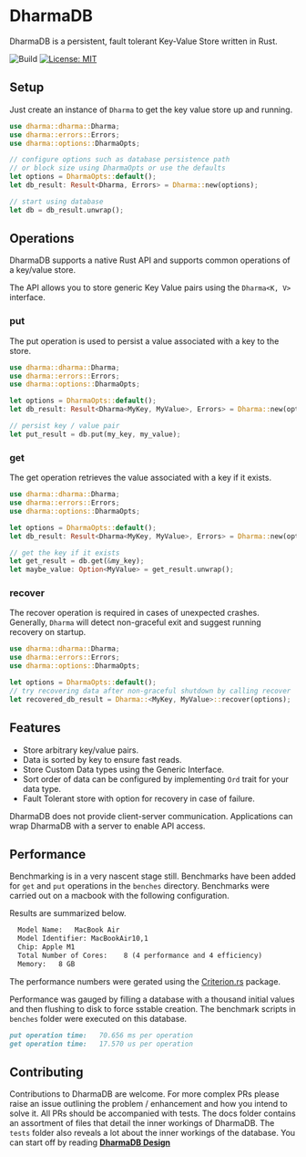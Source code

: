 # DharmaDB

DharmaDB is a persistent, fault tolerant Key-Value Store written in Rust.


![Build](https://github.com/sushrut141/dharma/workflows/Build/badge.svg)
[![License: MIT](https://img.shields.io/badge/License-MIT-brightgreen.svg)](https://opensource.org/licenses/MIT)

## Setup
Just create an instance of `Dharma` to get the key value store up and running.
```rust
use dharma::dharma::Dharma;
use dharma::errors::Errors;
use dharma::options::DharmaOpts;

// configure options such as database persistence path
// or block size using DharmaOpts or use the defaults
let options = DharmaOpts::default();
let db_result: Result<Dharma, Errors> = Dharma::new(options);

// start using database
let db = db_result.unwrap();
```

## Operations
DharmaDB supports a native Rust API and supports common operations of a
key/value store.

The API allows you to store generic Key Value pairs
using the `Dharma<K, V>` interface.

### put

The put operation is used to persist a value associated with a key to the store.
```rust
use dharma::dharma::Dharma;
use dharma::errors::Errors;
use dharma::options::DharmaOpts;

let options = DharmaOpts::default();
let db_result: Result<Dharma<MyKey, MyValue>, Errors> = Dharma::new(options);

// persist key / value pair
let put_result = db.put(my_key, my_value);
```

### get

The get operation retrieves the value associated with a key if it exists.
```rust
use dharma::dharma::Dharma;
use dharma::errors::Errors;
use dharma::options::DharmaOpts;

let options = DharmaOpts::default();
let db_result: Result<Dharma<MyKey, MyValue>, Errors> = Dharma::new(options);

// get the key if it exists
let get_result = db.get(&my_key);
let maybe_value: Option<MyValue> = get_result.unwrap();
```

### recover
The recover operation is required in cases of unexpected crashes.
Generally, `Dharma` will detect non-graceful exit and suggest running
recovery on startup.
```rust
use dharma::dharma::Dharma;
use dharma::errors::Errors;
use dharma::options::DharmaOpts;

let options = DharmaOpts::default();
// try recovering data after non-graceful shutdown by calling recover
let recovered_db_result = Dharma::<MyKey, MyValue>::recover(options);
```

## Features
* Store arbitrary key/value pairs.
* Data is sorted by key to ensure fast reads.
* Store Custom Data types using the Generic Interface.
* Sort order of data can be configured by implementing `Ord` trait
  for your data type.
* Fault Tolerant store with option for recovery in case of failure.

DharmaDB does not provide client-server communication. Applications can wrap
DharmaDB with a server to enable API access.

## Performance
Benchmarking is in a very nascent stage still.
Benchmarks have been added for `get` and `put` operations in the `benches` directory. Benchmarks were carried out on a macbook with the following configuration.

Results are summarized below.
```markdown
  Model Name:	MacBook Air
  Model Identifier:	MacBookAir10,1
  Chip:	Apple M1
  Total Number of Cores:	8 (4 performance and 4 efficiency)
  Memory:	8 GB
```

The performance numbers were gerated using the [Criterion.rs](https://github.com/bheisler/criterion.rs) package.

Performance was gauged by filling a database with a thousand initial
values and then flushing to disk to force sstable creation.
The benchmark scripts in `benches` folder were executed on this database.
```markdown
put operation time:   70.656 ms per operation
get operation time:   17.570 us per operation
```

## Contributing
Contributions to DharmaDB are welcome. For more complex PRs please
raise an issue outlining the problem / enhancement and how you intend to
solve it. All PRs should be accompanied with tests.
The docs folder contains an assortment of files that detail the
inner workings of DharmaDB.
The `tests` folder also reveals a lot about the inner workings of the database.
You can start off by reading **[DharmaDB Design](doc/dharmadb_design.md)**



